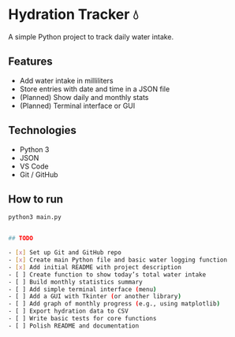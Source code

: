 
# Hydration Tracker 💧

A simple Python project to track daily water intake.

## Features

- Add water intake in milliliters
- Store entries with date and time in a JSON file
- (Planned) Show daily and monthly stats
- (Planned) Terminal interface or GUI

## Technologies

- Python 3
- JSON
- VS Code
- Git / GitHub

## How to run

```bash
python3 main.py


## TODO

- [x] Set up Git and GitHub repo
- [x] Create main Python file and basic water logging function
- [x] Add initial README with project description
- [ ] Create function to show today’s total water intake
- [ ] Build monthly statistics summary
- [ ] Add simple terminal interface (menu)
- [ ] Add a GUI with Tkinter (or another library)
- [ ] Add graph of monthly progress (e.g., using matplotlib)
- [ ] Export hydration data to CSV
- [ ] Write basic tests for core functions
- [ ] Polish README and documentation
